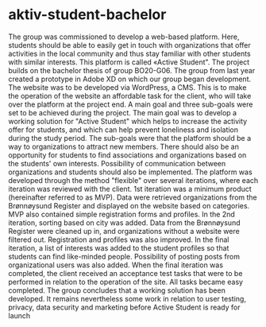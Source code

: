 # aktiv-student-bachelor

The group was commissioned to develop a web-based platform. Here, students should be able to easily
get in touch with organizations that offer activities in the local community and thus stay
familiar with other students with similar interests. This platform is called «Active
Student".
The project builds on the bachelor thesis of group BO20-G06. The group from last year
created a prototype in Adobe XD on which our group began development.
The website was to be developed via WordPress, a CMS. This is to make the operation of the website
an affordable task for the client, who will take over the platform at the project
end.
A main goal and three sub-goals were set to be achieved during the project. The main goal
was to develop a working solution for "Active Student" which helps to increase
the activity offer for students, and which can help prevent loneliness and isolation
during the study period. The sub-goals were that the platform should be a way to
organizations to attract new members. There should also be an opportunity for students
to find associations and organizations based on the students' own interests. Possibility of
communication between organizations and students should also be implemented.
The platform was developed through the method "flexible" over several iterations, where each
iteration was reviewed with the client.
1st iteration was a minimum product (hereinafter referred to as MVP). Data were retrieved
organizations from the Brønnøysund Register and displayed on the website based on categories. MVP
also contained simple registration forms and profiles.
In the 2nd iteration, sorting based on city was added. Data from the Brønnøysund Register were
cleaned up in, and organizations without a website were filtered out. Registration and profiles
was also improved.
In the final iteration, a list of interests was added to the student profiles so that
students can find like-minded people. Possibility of posting posts from organizational users
was also added.
When the final iteration was completed, the client received an acceptance test
tasks that were to be performed in relation to the operation of the site. All tasks became easy
completed.
The group concludes that a working solution has been developed. It remains
nevertheless some work in relation to user testing, privacy, data security and
marketing before Active Student is ready for launch
